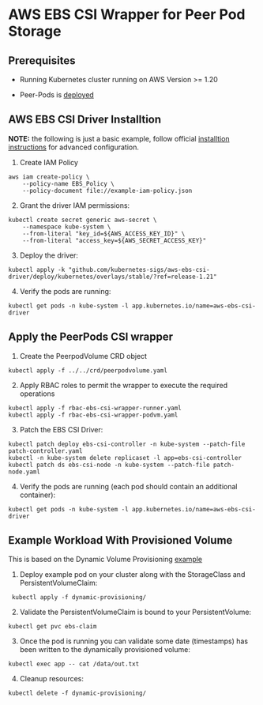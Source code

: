 # AWS EBS CSI Wrapper for Peer Pod Storage

## Prerequisites

* Running Kubernetes cluster running on AWS Version >= 1.20

* Peer-Pods is [deployed](../../../../aws/README.md)

## AWS EBS CSI Driver Installtion

**NOTE:** the following is just a basic example, follow official [installtion instructions](https://github.com/kubernetes-sigs/aws-ebs-csi-driver/blob/master/docs/install.md) for advanced configuration.

1. Create IAM Policy
```
aws iam create-policy \
	--policy-name EBS_Policy \
	--policy-document file://example-iam-policy.json
```
2.  Grant the driver IAM permissions:
```
kubectl create secret generic aws-secret \
    --namespace kube-system \
    --from-literal "key_id=${AWS_ACCESS_KEY_ID}" \
    --from-literal "access_key=${AWS_SECRET_ACCESS_KEY}"
```
3. Deploy the driver:
```
kubectl apply -k "github.com/kubernetes-sigs/aws-ebs-csi-driver/deploy/kubernetes/overlays/stable/?ref=release-1.21"
```
4. Verify the pods are running:
```
kubectl get pods -n kube-system -l app.kubernetes.io/name=aws-ebs-csi-driver
```

## Apply the PeerPods CSI wrapper

1. Create the PeerpodVolume CRD object
```
kubectl apply -f ../../crd/peerpodvolume.yaml
```
2. Apply RBAC roles to permit the wrapper to execute the required operations
```
kubectl apply -f rbac-ebs-csi-wrapper-runner.yaml
kubectl apply -f rbac-ebs-csi-wrapper-podvm.yaml
```
3. Patch the EBS CSI Driver:
```
kubectl patch deploy ebs-csi-controller -n kube-system --patch-file patch-controller.yaml
kubectl -n kube-system delete replicaset -l app=ebs-csi-controller
kubectl patch ds ebs-csi-node -n kube-system --patch-file patch-node.yaml
```
4. Verify the pods are running (each pod should contain an additional container):
```
kubectl get pods -n kube-system -l app.kubernetes.io/name=aws-ebs-csi-driver
```

## Example Workload With Provisioned Volume

This is based on the Dynamic Volume Provisioning [example](https://github.com/kubernetes-sigs/aws-ebs-csi-driver/tree/master/examples/kubernetes/dynamic-provisioning)

1. Deploy example pod on your cluster along with the StorageClass and PersistentVolumeClaim:
```
 kubectl apply -f dynamic-provisioning/
```
2. Validate the PersistentVolumeClaim is bound to your PersistentVolume:
```
kubectl get pvc ebs-claim
```
3. Once the pod is running you can validate some date (timestamps) has been written to the dynamically provisioned volume:
```
kubectl exec app -- cat /data/out.txt
```
4. Cleanup resources:
```
kubectl delete -f dynamic-provisioning/
```
